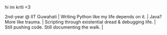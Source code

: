 hi im kriti <3

2nd-year @ IIT Guwahati | 
Writing Python like my life depends on it. |
Java? More like trauma. |
Scripting through existential dread & debugging life. |
Still pushing code. Still documenting the walk. |

